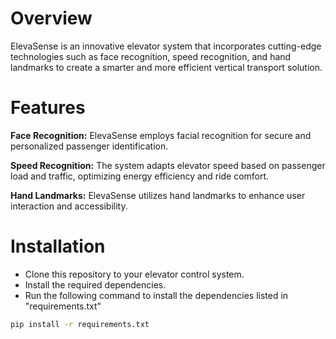 # Overview
ElevaSense is an innovative elevator system that incorporates cutting-edge technologies such as face recognition, speed recognition, and hand landmarks to create a smarter and more efficient vertical transport solution.

# Features
**Face Recognition:** ElevaSense employs facial recognition for secure and personalized passenger identification.

**Speed Recognition:** The system adapts elevator speed based on passenger load and traffic, optimizing energy efficiency and ride comfort.

**Hand Landmarks:** ElevaSense utilizes hand landmarks to enhance user interaction and accessibility.

# Installation
- Clone this repository to your elevator control system.
- Install the required dependencies.
- Run the following command to install the dependencies listed in "requirements.txt" 
```bash
pip install -r requirements.txt

